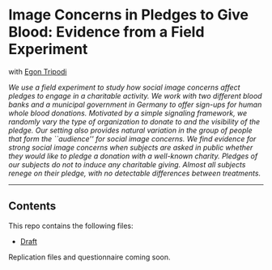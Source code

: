 # Image Concerns in Pledges to Give Blood: Evidence from a Field Experiment

with [Egon Tripodi](http://www.egontripodi.com)

*We use a field experiment to study how social image concerns affect pledges to engage in a charitable activity. We work with two different blood banks and a municipal government in Germany to offer sign-ups for human whole blood donations. Motivated by a simple signaling framework, we randomly vary the type of organization to donate to and the visibility of the pledge. Our setting also provides natural variation in the group of people that form the ``audience'' for social image concerns. We find evidence for strong social image concerns when subjects are asked in public whether they would like to pledge a donation with a well-known charity. Pledges of our subjects do not to induce any charitable giving. Almost all subjects renege on their pledge, with no detectable differences between treatments.*

---

## Contents

This repo contains the following files:

- [Draft](https://github.com/chrjmeyer/ImageConcernsPledgestoGiveBlood/blob/master/draft/ImageConcernsPledgestoGiveBlood.pdf)

Replication files and questionnaire coming soon.
